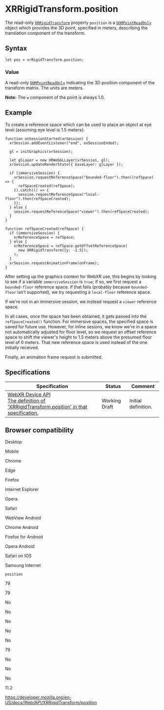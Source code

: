 XRRigidTransform.position
=========================

The read-only [`XRRigidTransform`](../xrrigidtransform) property `position` is a [`DOMPointReadOnly`](../dompointreadonly) object which provides the 3D point, specified in meters, describing the translation component of the transform.

Syntax
------

    let pos = xrRigidTransform.position;

### Value

A read-only [`DOMPointReadOnly`](../dompointreadonly) indicating the 3D position component of the transform matrix. The units are meters.

**Note:** The `w` component of the point is always 1.0.

Example
-------

To create a reference space which can be used to place an object at eye level (assuming eye level is 1.5 meters):

    function onSessionStarted(xrSession) {
      xrSession.addEventListener("end", onSessionEnded);

      gl = initGraphics(xrSession);

      let glLayer = new XRWebGLLayer(xrSession, gl);
      xrSession.updateRenderState({ baseLayer: glLayer });

      if (immersiveSession) {
        xrSession.requestReferenceSpace("bounded-floor").then((refSpace) => {
          refSpaceCreated(refSpace);
        }).catch(() => {
          session.requestReferenceSpace("local-floor").then(refSpaceCreated);
        });
      } else {
        session.requestReferenceSpace("viewer").then(refSpaceCreated);
      }
    }

    function refSpaceCreated(refSpace) {
      if (immersiveSession) {
        xrReferenceSpace = refSpace;
      } else {
        xrReferenceSpace = refSpace.getOffsetReferenceSpace(
          new XRRigidTransform({y: -1.5});
        );
      }
      xrSession.requestAnimationFrame(onFrame);
    }

After setting up the graphics context for WebXR use, this begins by looking to see if a variable `immersiveSession` is `true`; if so, we first request a `bounded-floor` reference space. if that fails (probably because `bounded-floor` isn't supported), we try requesting a `local-floor` reference space.

If we're not in an immersive session, we instead request a `viewer` reference space.

In all cases, once the space has been obtained, it gets passed into the `refSpaceCreated()` function. For immersive spaces, the specified space is saved for future use. However, for inline sesions, we know we're in a space not automatically adjusted for floor level, so we request an offset reference space to shift the viewer's height to 1.5 meters above the presumed floor level of 0 meters. That new reference space is used instead of the one initially received.

Finally, an animation frame request is submitted.

Specifications
--------------

<table><thead><tr class="header"><th>Specification</th><th>Status</th><th>Comment</th></tr></thead><tbody><tr class="odd"><td><a href="https://immersive-web.github.io/webxr/#dom-xrrigidtransform-position">WebXR Device API<br />
<span class="small">The definition of 'XRRigidTransform.position' in that specification.</span></a></td><td><span class="spec-wd">Working Draft</span></td><td>Initial definition.</td></tr></tbody></table>

Browser compatibility
---------------------

Desktop

Mobile

Chrome

Edge

Firefox

Internet Explorer

Opera

Safari

WebView Android

Chrome Android

Firefox for Android

Opera Android

Safari on IOS

Samsung Internet

`position`

79

79

No

No

No

No

No

79

No

No

No

11.2

<a href="https://developer.mozilla.org/en-US/docs/Web/API/XRRigidTransform/position" class="_attribution-link">https://developer.mozilla.org/en-US/docs/Web/API/XRRigidTransform/position</a>
